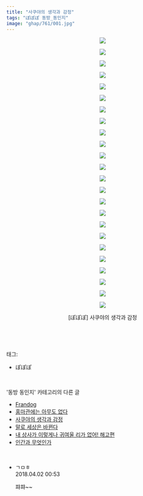 ```yaml
---
title: "사쿠야의 생각과 감정"
tags: "ぽぽぽ 동방_동인지"
image: "ghap/761/001.jpg"
---
```

<div class="article">
<p style="text-align: center; clear: none; float: none;"><img src="{{ site.nasurl }}/ghap/761/001.jpg"/></p>
<p style="text-align: center; clear: none; float: none;"><img src="{{ site.nasurl }}/ghap/761/002.jpg"/></p>
<p style="text-align: center; clear: none; float: none;"><img src="{{ site.nasurl }}/ghap/761/003.jpg"/></p>
<p style="text-align: center; clear: none; float: none;"><img src="{{ site.nasurl }}/ghap/761/004.jpg"/></p>
<p style="text-align: center; clear: none; float: none;"><img src="{{ site.nasurl }}/ghap/761/005.jpg"/></p>
<p style="text-align: center; clear: none; float: none;"><img src="{{ site.nasurl }}/ghap/761/006.jpg"/></p>
<p style="text-align: center; clear: none; float: none;"><img src="{{ site.nasurl }}/ghap/761/007.jpg"/></p>
<p style="text-align: center; clear: none; float: none;"><img src="{{ site.nasurl }}/ghap/761/008.jpg"/></p>
<p style="text-align: center; clear: none; float: none;"><img src="{{ site.nasurl }}/ghap/761/009.jpg"/></p>
<p style="text-align: center; clear: none; float: none;"><img src="{{ site.nasurl }}/ghap/761/010.jpg"/></p>
<p style="text-align: center; clear: none; float: none;"><img src="{{ site.nasurl }}/ghap/761/011.jpg"/></p>
<p style="text-align: center; clear: none; float: none;"><img src="{{ site.nasurl }}/ghap/761/012.jpg"/></p>
<p style="text-align: center; clear: none; float: none;"><img src="{{ site.nasurl }}/ghap/761/013.jpg"/></p>
<p style="text-align: center; clear: none; float: none;"><img src="{{ site.nasurl }}/ghap/761/014.jpg"/></p>
<p style="text-align: center; clear: none; float: none;"><img src="{{ site.nasurl }}/ghap/761/015.jpg"/></p>
<p style="text-align: center; clear: none; float: none;"><img src="{{ site.nasurl }}/ghap/761/016.jpg"/></p>
<p style="text-align: center; clear: none; float: none;"><img src="{{ site.nasurl }}/ghap/761/017.jpg"/></p>
<p style="text-align: center; clear: none; float: none;"><img src="{{ site.nasurl }}/ghap/761/018.jpg"/></p>
<p style="text-align: center; clear: none; float: none;"><img src="{{ site.nasurl }}/ghap/761/019.jpg"/></p>
<p style="text-align: center; clear: none; float: none;"><img src="{{ site.nasurl }}/ghap/761/020.jpg"/></p>
<p style="text-align: center; clear: none; float: none;"><img src="{{ site.nasurl }}/ghap/761/021.jpg"/></p>
<p style="text-align: center; clear: none; float: none;"><img src="{{ site.nasurl }}/ghap/761/022.jpg"/></p>
<p style="text-align: center; clear: none; float: none;"><img src="{{ site.nasurl }}/ghap/761/023.jpg"/></p>
<p style="text-align: center; clear: none; float: none;"><img src="{{ site.nasurl }}/ghap/761/024.jpg"/></p>
<p style="text-align: center; clear: none; float: none;">[ぽぽぽ] 사쿠야의 생각과 감정</p>
<p><br/></p>
</div><br/>
<div class="tagTrail">
<p>태그: </p>
<ul>
<li>ぽぽぽ</li>
</ul>
</div><br/>
<div class="another">
<p>'동방 동인지' 카테고리의 다른 글</p>
<ul>
<li><a href="/2016-07-09-ghap_763">Frandog</a></li>
<li><a href="/2016-07-09-ghap_762">홍마관에는 아무도 없다</a></li>
<li><a href="/2016-07-08-ghap_761">사쿠야의 생각과 감정</a></li>
<li><a href="/2016-07-08-ghap_760">말로 세상은 바뀐다</a></li>
<li><a href="/2016-07-08-ghap_759">내 상사가 이렇게나 귀여울 리가 없어! 해고편</a></li>
<li><a href="/2016-07-08-ghap_758">인간과 무엇인가</a></li>
</ul>
</div><br/>
<div class="cb_module cb_fluid">
<div class="cb_wrt cb_profile">
<div class="comment">
<ul>
<li class="cb_thumb_off" id="comment15231541">
<div class="cb_comment_area">
<div class="cb_info_area">
<div class="cb_section">
<span class="cb_nick_name">ㄱㅁㅎ</span>
</div>
<div class="cb_section">
<span class="cb_date">2018.04.02 00:53 </span>
</div>
</div>
<div class="cb_dsc_comment">
<p class="cb_dsc">
											퍄퍄~~
										</p>
</div>
</div></li>
</ul>
</div>
</div><!-- commentList close -->
</div><br/>
